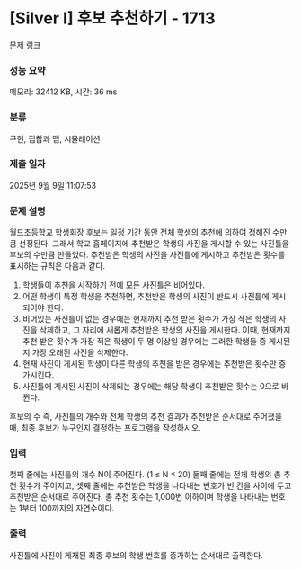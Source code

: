 # [Silver I] 후보 추천하기 - 1713 

[문제 링크](https://www.acmicpc.net/problem/1713) 

### 성능 요약

메모리: 32412 KB, 시간: 36 ms

### 분류

구현, 집합과 맵, 시뮬레이션

### 제출 일자

2025년 9월 9일 11:07:53

### 문제 설명

<p>월드초등학교 학생회장 후보는 일정 기간 동안 전체 학생의 추천에 의하여 정해진 수만큼 선정된다. 그래서 학교 홈페이지에 추천받은 학생의 사진을 게시할 수 있는 사진틀을 후보의 수만큼 만들었다. 추천받은 학생의 사진을 사진틀에 게시하고 추천받은 횟수를 표시하는 규칙은 다음과 같다.</p>

<ol>
	<li>학생들이 추천을 시작하기 전에 모든 사진틀은 비어있다.</li>
	<li>어떤 학생이 특정 학생을 추천하면, 추천받은 학생의 사진이 반드시 사진틀에 게시되어야 한다.</li>
	<li>비어있는 사진틀이 없는 경우에는 현재까지 추천 받은 횟수가 가장 적은 학생의 사진을 삭제하고, 그 자리에 새롭게 추천받은 학생의 사진을 게시한다. 이때, 현재까지 추천 받은 횟수가 가장 적은 학생이 두 명 이상일 경우에는 그러한 학생들 중 게시된 지 가장 오래된 사진을 삭제한다.</li>
	<li>현재 사진이 게시된 학생이 다른 학생의 추천을 받은 경우에는 추천받은 횟수만 증가시킨다.</li>
	<li>사진틀에 게시된 사진이 삭제되는 경우에는 해당 학생이 추천받은 횟수는 0으로 바뀐다.</li>
</ol>

<p>후보의 수 즉, 사진틀의 개수와 전체 학생의 추천 결과가 추천받은 순서대로 주어졌을 때, 최종 후보가 누구인지 결정하는 프로그램을 작성하시오.</p>

### 입력 

 <p>첫째 줄에는 사진틀의 개수 N이 주어진다. (1 ≤ N ≤ 20) 둘째 줄에는 전체 학생의 총 추천 횟수가 주어지고, 셋째 줄에는 추천받은 학생을 나타내는 번호가 빈 칸을 사이에 두고 추천받은 순서대로 주어진다. 총 추천 횟수는 1,000번 이하이며 학생을 나타내는 번호는 1부터 100까지의 자연수이다.</p>

### 출력 

 <p>사진틀에 사진이 게재된 최종 후보의 학생 번호를 증가하는 순서대로 출력한다.</p>

